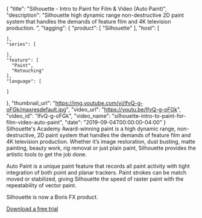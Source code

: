 {
  "title": "Silhouette - Intro to Paint for Film & Video (Auto Paint)",
  "description": "Silhouette high dynamic range non-destructive 2D paint system that handles the demands of feature film and 4K television production. ",
  "tagging": {
    "product": [
      "Silhouette"
    ],
    "host": [

    ],
    "series": [

    ],
    "feature": [
      "Paint",
      "Retouching"
    ],
    "language": [

    ]
  },
  "thumbnail_url": "https://img.youtube.com/vi/lfvQ-g-oFGk/maxresdefault.jpg",
  "video_url": "https://youtu.be/lfvQ-g-oFGk",
  "video_id": "lfvQ-g-oFGk",
  "video_name": "silhouette-intro-to-paint-for-film-video-auto-paint",
  "date": "2019-09-04T00:00:00-04:00"
}
Silhouette's Academy Award-winning paint is a high dynamic range, non-destructive, 2D paint system that handles the demands of feature film and 4K television production. Whether it’s image restoration, dust busting, matte painting, beauty work, rig removal or just plain paint, Silhouette provides the artistic tools to get the job done.

Auto Paint is a unique paint feature that records all paint activity with tight integration of both point and planar trackers. Paint strokes can be match moved or stabilized, giving Silhouette the speed of raster paint with the repeatability of vector paint.

Silhouette is now a Boris FX product.

[Download a free trial](https://www.silhouettefx.com/silhouette/ "download")
